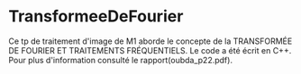 # TransformeeDeFourier
Ce tp de traitement d'image de M1 aborde le concepte de la  TRANSFORMÉE DE FOURIER ET TRAITEMENTS FRÉQUENTIELS.
Le code a été écrit en C++.
Pour plus d'information consulté le rapport(oubda_p22.pdf).
